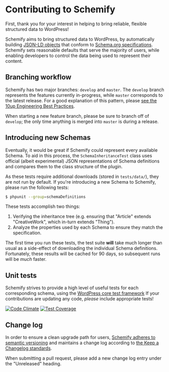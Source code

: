 # Contributing to Schemify

First, thank you for your interest in helping to bring reliable, flexible structured data to WordPress!

Schemify aims to bring structured data to WordPress, by automatically building [JSON-LD objects](http://json-ld.org/) that conform to [Schema.org specifications](http://schema.org/). Schemify sets reasonable defaults that serve the majority of users, while enabling developers to control the data being used to represent their content.

## Branching workflow

Schemify has two major branches: `develop` and `master`. The `develop` branch represents the features currently in-progress, while `master` corresponds to the latest release. For a good explanation of this pattern, please [see the 10up Engineering Best Practices](https://10up.github.io/Engineering-Best-Practices/version-control/#plugins).

When starting a new feature branch, please be sure to branch off of `develop`; the only time anything is merged into `master` is during a release.


## Introducing new Schemas

Eventually, it would be great if Schemify could represent every available Schema. To aid in this process, the `SchemaInheritanceTest` class uses official (albeit experimental) JSON representations of Schema definitions and compares them to the class structure of the plugin.

As these tests require additional downloads (stored in `tests/data/`), they are not run by default. If you're introducing a new Schema to Schemify, please run the following tests:

```sh
$ phpunit --group=schemaDefinitions
```

These tests accomplish two things:

1. Verifying the inheritance tree (e.g. ensuring that "Article" extends "CreativeWork", which in-turn extends "Thing").
2. Analyze the properties used by each Schema to ensure they match the specification.

The first time you run these tests, the test suite **will** take much longer than usual as a side-effect of downloading the individual Schema definitions. Fortunately, these results will be cached for 90 days, so subsequent runs will be *much* faster.


## Unit tests

Schemify strives to provide a high level of useful tests for each corresponding schema, using the [WordPress core test framework](https://make.wordpress.org/core/handbook/testing/automated-testing/phpunit/) If your contributions are updating any code, _please_ include appropriate tests!

[![Code Climate](https://codeclimate.com/github/stevegrunwell/schemify/badges/gpa.svg)](https://codeclimate.com/github/stevegrunwell/schemify)
[![Test Coverage](https://codeclimate.com/github/stevegrunwell/schemify/badges/coverage.svg)](https://codeclimate.com/github/stevegrunwell/schemify/coverage)


## Change log

In order to ensure a clean upgrade path for users, [Schemify adheres to semantic versioning](http://semver.org/) and maintains a change log according to [the Keep a Changelog standards](http://keepachangelog.com/).

When submitting a pull request, please add a new change log entry under the "Unreleased" heading.
